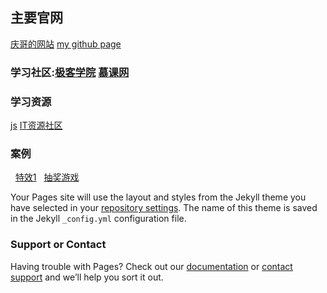 ## 主要官网

[庆哥的网站](https://zptcsoft.github.io) [my github page](https://github.com/wzlsz)
### 学习社区:[极客学院](https://www.jikexueyuan.com)    [慕课网](https://www.imooc.com/)

### 学习资源
   [js](http://javascript.ruanyifeng.com/)
   [IT资源社区](http://download.csdn.net/)
### 案例
   [特效1](https://wzlsz.github.io/wzlsz/demo3/index.html)
   [抽奖游戏](https://wzlsz.github.io/wzlsz/LuckDrawSystem/index.html)

Your Pages site will use the layout and styles from the Jekyll theme you have selected in your [repository settings](https://github.com/wzlsz/wzlsz.github.io/settings). The name of this theme is saved in the Jekyll `_config.yml` configuration file.

### Support or Contact

Having trouble with Pages? Check out our [documentation](https://help.github.com/categories/github-pages-basics/) or [contact support](https://github.com/contact) and we’ll help you sort it out.
